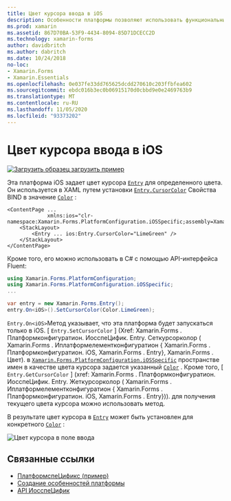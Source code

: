 ```yaml
---
title: Цвет курсора ввода в iOS
description: Особенности платформы позволяют использовать функциональные возможности, доступные только на определенной платформе, без реализации пользовательских модулей подготовки отчетов или эффектов. В этой статье объясняется, как использовать конкретную платформу iOS, которая задает цвет курсора для записи.
ms.prod: xamarin
ms.assetid: 867D70BA-53F9-4434-8094-85D71DCECC2D
ms.technology: xamarin-forms
author: davidbritch
ms.author: dabritch
ms.date: 10/24/2018
no-loc:
- Xamarin.Forms
- Xamarin.Essentials
ms.openlocfilehash: 0e037fe33dd765625dcdd270610c203ffbfea602
ms.sourcegitcommit: ebdc016b3ec0b06915170d0cbbd9e0e2469763b9
ms.translationtype: MT
ms.contentlocale: ru-RU
ms.lasthandoff: 11/05/2020
ms.locfileid: "93373202"
---
```

# <a name="entry-cursor-color-on-ios"></a>Цвет курсора ввода в iOS

[![Загрузить образец](~/media/shared/download.png) загрузить пример](/samples/xamarin/xamarin-forms-samples/userinterface-platformspecifics)

Эта платформа iOS задает цвет курсора [`Entry`](xref:Xamarin.Forms.Entry) для определенного цвета. Он используется в XAML путем установки [`Entry.CursorColor`](xref:Xamarin.Forms.PlatformConfiguration.iOSSpecific.Entry.CursorColorProperty) Свойства BIND в значение [`Color`](xref:Xamarin.Forms.Color) :

```xaml
<ContentPage ...
             xmlns:ios="clr-namespace:Xamarin.Forms.PlatformConfiguration.iOSSpecific;assembly=Xamarin.Forms.Core">
    <StackLayout>
        <Entry ... ios:Entry.CursorColor="LimeGreen" />
    </StackLayout>
</ContentPage>
```

Кроме того, его можно использовать в C# с помощью API-интерфейса Fluent:

```csharp
using Xamarin.Forms.PlatformConfiguration;
using Xamarin.Forms.PlatformConfiguration.iOSSpecific;
...

var entry = new Xamarin.Forms.Entry();
entry.On<iOS>().SetCursorColor(Color.LimeGreen);
```

`Entry.On<iOS>`Метод указывает, что эта платформа будет запускаться только в iOS. [ `Entry.SetCursorColor` ] (Xref: Xamarin.Forms . Платформконфигуратион. ИосспеЦифик. Entry. Сеткурсорколор ( Xamarin.Forms . Иплатформелементконфигуратион { Xamarin.Forms . Платформконфигуратион. iOS, Xamarin.Forms . Entry}, Xamarin.Forms . Цвет). в [`Xamarin.Forms.PlatformConfiguration.iOSSpecific`](xref:Xamarin.Forms.PlatformConfiguration.iOSSpecific) пространстве имен в качестве цвета курсора задается указанный [`Color`](xref:Xamarin.Forms.Color) . Кроме того, [ `Entry.GetCursorColor` ] (xref: Xamarin.Forms . Платформконфигуратион. ИосспеЦифик. Entry. Жеткурсорколор ( Xamarin.Forms . Иплатформелементконфигуратион { Xamarin.Forms . Платформконфигуратион. iOS, Xamarin.Forms . Entry})). для получения текущего цвета курсора можно использовать метод.

В результате цвет курсора в [`Entry`](xref:Xamarin.Forms.Entry) может быть установлен для конкретного [`Color`](xref:Xamarin.Forms.Color) :

![Цвет курсора в поле ввода](entry-cursor-color-images/entry-cursorcolor.png)

## <a name="related-links"></a>Связанные ссылки

- [ПлатформспеЦификс (пример)](/samples/xamarin/xamarin-forms-samples/userinterface-platformspecifics)
- [Создание особенностей платформы](~/xamarin-forms/platform/platform-specifics/index.md#creating-platform-specifics)
- [API ИосспеЦифик](xref:Xamarin.Forms.PlatformConfiguration.iOSSpecific)